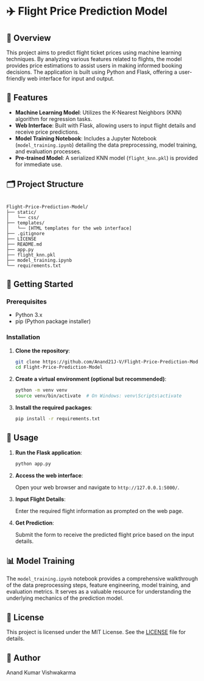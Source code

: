 # ✈️ Flight Price Prediction Model

## 📌 Overview

This project aims to predict flight ticket prices using machine learning techniques. By analyzing various features related to flights, the model provides price estimations to assist users in making informed booking decisions. The application is built using Python and Flask, offering a user-friendly web interface for input and output. 

## 🧠 Features

- **Machine Learning Model**: Utilizes the K-Nearest Neighbors (KNN) algorithm for regression tasks.
- **Web Interface**: Built with Flask, allowing users to input flight details and receive price predictions.
- **Model Training Notebook**: Includes a Jupyter Notebook (`model_training.ipynb`) detailing the data preprocessing, model training, and evaluation processes.
- **Pre-trained Model**: A serialized KNN model (`flight_knn.pkl`) is provided for immediate use.

## 🗂️ Project Structure

```

Flight-Price-Prediction-Model/
├── static/
│   └── css/
├── templates/
│   └── [HTML templates for the web interface]
├── .gitignore
├── LICENSE
├── README.md
├── app.py
├── flight_knn.pkl
├── model_training.ipynb
└── requirements.txt
```


## 🚀 Getting Started

### Prerequisites

- Python 3.x
- pip (Python package installer) 

### Installation

1. **Clone the repository**:

   ```bash
   git clone https://github.com/Anand21J-V/Flight-Price-Prediction-Model.git
   cd Flight-Price-Prediction-Model
   ```


2. **Create a virtual environment (optional but recommended)**:

   ```bash
   python -m venv venv
   source venv/bin/activate  # On Windows: venv\Scripts\activate
   ```


3. **Install the required packages**:

   ```bash
   pip install -r requirements.txt
   ```


## 🧪 Usage

1. **Run the Flask application**:

   ```bash
   python app.py
   ```


2. **Access the web interface**:

   Open your web browser and navigate to `http://127.0.0.1:5000/`.

3. **Input Flight Details**:

   Enter the required flight information as prompted on the web page.

4. **Get Prediction**:

   Submit the form to receive the predicted flight price based on the input details.

## 📊 Model Training

The `model_training.ipynb` notebook provides a comprehensive walkthrough of the data preprocessing steps, feature engineering, model training, and evaluation metrics. It serves as a valuable resource for understanding the underlying mechanics of the prediction model.

## 📄 License

This project is licensed under the MIT License. See the [LICENSE](LICENSE) file for details.

## 🙏 Author

Anand Kumar Vishwakarma
